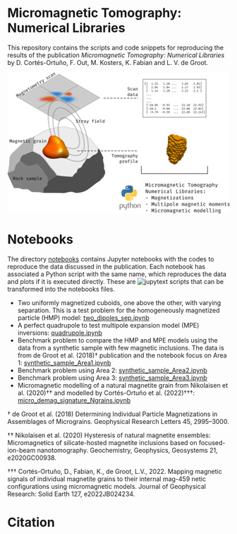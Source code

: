# Micromagnetic Tomography: Numerical Libraries

This repository contains the scripts and code snippets for reproducing the
results of the publication *Micromagnetic Tomography: Numerical Libraries* by
D. Cortés-Ortuño, F. Out, M. Kosters, K. Fabian and L. V. de Groot.

![](imgs/presentation.png)

# Notebooks

The directory [notebooks](notebooks/) contains Jupyter notebooks with the codes
to reproduce the data discussed in the publication. Each notebook has
associated a Python script with the same name, which reproduces the data and
plots if it is executed directly. These are
![jupytext](https://github.com/mwouts/jupytext) scripts that can be transformed
into the notebooks files.

- Two uniformly magnetized cuboids, one above the other, with varying separation. This is a test problem for the homogeneously magnetized particle (HMP) model: [two_dipoles_sep.ipynb](notebooks/two_dipoles_sep.ipynb)
- A perfect quadrupole to test multipole expansion model (MPE) inversions: [quadrupole.ipynb](notebooks/quadrupole.ipynb)
- Benchmark problem to compare the HMP and MPE models using the data from a synthetic sample with few magnetic inclusions. The data is from de Groot et al. (2018)† publication and the notebook focus on Area 1: [synthetic_sample_Area1.ipynb](notebooks/synthetic_sample_Area1.ipynb)
- Benchmark problem using Area 2: [synthetic_sample_Area2.ipynb](notebooks/synthetic_sample_Area2.ipynb)
- Benchmark problem using Area 3: [synthetic_sample_Area3.ipynb](notebooks/synthetic_sample_Area3.ipynb)
- Micromagnetic modelling of a natural magnetite grain from Nikolaisen et al. (2020)†† and modelled by Cortés-Ortuño et al. (2022)†††: [micro_demag_signature_Ngrains.ipynb](notebooks/micro_demag_signature_Ngrains.ipynb)

† de Groot et al. (2018) Determining Individual Particle Magnetizations in Assemblages of Micrograins. Geophysical Research Letters 45, 2995–3000.

†† Nikolaisen et al. (2020) Hysteresis of natural magnetite ensembles: Micromagnetics of silicate-hosted magnetite inclusions based on focused-ion-beam nanotomography. Geochemistry, Geophysics, Geosystems 21, e2020GC00938.

††† Cortés-Ortuño, D., Fabian, K., de Groot, L.V., 2022. Mapping magnetic signals of individual magnetite grains to their internal mag-459 netic configurations using micromagnetic models. Journal of Geophysical Research: Solid Earth 127, e2022JB024234.

# Citation
